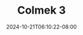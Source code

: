 --- 
title: "Colmek 3"
description: "video bokep Colmek 3   durasi panjang new"
date: 2024-10-21T06:10:22-08:00
file_code: "dkd5icvshn56"
draft: false
cover: "efqzo34yiz5d2wzr.jpg"
tags: ["Colmek", "bokep-indo", "bokep-viral", "bokep-ig"]
length: 140
fld_id: "1483834"
foldername: "Alyssa"
categories: ["Alyssa"]
views: 0
---